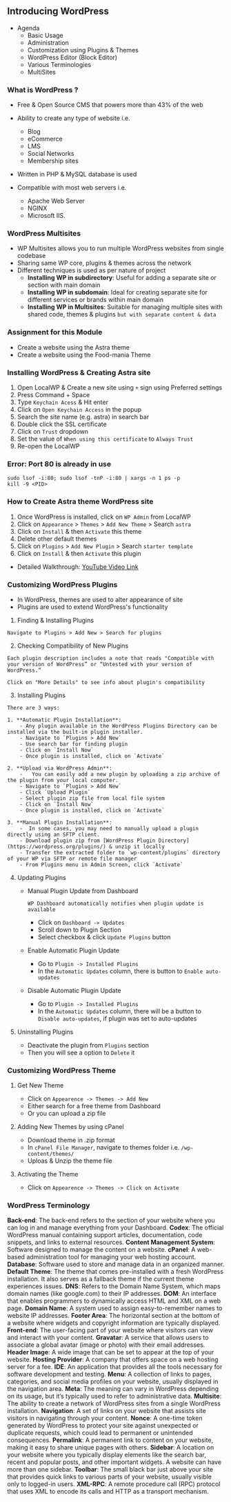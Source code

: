 ## Introducing WordPress

- Agenda
    - Basic Usage
    - Administration
    - Customization using Plugins & Themes
    - WordPress Editor (Block Editor)
    - Various Terminologies
    - MultiSites

### What is WordPress ?
- Free & Open Source CMS that powers more than 43% of the web
- Ability to create any type of website i.e. 
    - Blog
    - eCommerce
    - LMS
    - Social Networks
    - Membership sites

- Written in PHP & MySQL database is used
- Compatible with most web servers i.e. 
    - Apache Web Server
    - NGINX
    - Microsoft IIS.

### WordPress Multisites
- WP Multisites allows you to run multiple WordPress websites from single codebase
- Sharing same WP core, plugins & themes across the network
- Different techniques is used as per nature of project
    - **Installing WP in subdirectory**: Useful for adding a separate site or section with main domain
    - **Installing WP in subdomain**: Ideal for creating separate site for different services or brands within main domain
    - **Installing WP in Multisites**: Suitable for managing multiple sites with shared code, themes & plugins `but with separate content & data`

### Assignment for this Module
- Create a website using the Astra theme
- Create a website using the Food-mania Theme

### Installing WordPress & Creating Astra site
1. Open LocalWP & Create a new site using `+` sign using Preferred settings
2. Press Command + Space
3. Type `Keychain Acess` & Hit enter
4. Click on `Open Keychain Access` in the popup
5. Search the site name (e.g. astra) in search bar
6. Double click the SSL certificate
7. Click on `Trust` dropdown
8. Set the value of `When using this certificate` to `Always Trust`
9. Re-open the LocalWP

### Error: Port 80 is already in use
```
sudo lsof -i:80; sudo lsof -tnP -i:80 | xargs -n 1 ps -p
kill -9 <PID>
```

### How to Create Astra theme WordPress site
1. Once WordPress is installed, click on `WP Admin` from LocalWP
2. Click on `Appearance` > `Themes` > `Add New Theme` > Search `astra` 
3. Click on `Install` & then `Activate` this theme
4. Delete other default themes
5. Click on `Plugins` > `Add New Plugin` > Search `starter template`
6. Click on `Install` & then `Activate` this plugin

- Detailed Walkthrough: [YouTube Video Link](https://www.youtube.com/watch?v=gjLa-FT7JWg)

### Customizing WordPress Plugins
- In WordPress, themes are used to alter appearance of site
- Plugins are used to extend WordPress's functionality

1. Finding & Installing Plugins
```
Navigate to Plugins > Add New > Search for plugins
```
2. Checking Compatibility of New Plugins
```
Each plugin description includes a note that reads "Compatible with your version of WordPress” or “Untested with your version of WordPress.”

Click on "More Details" to see info about plugin's compatibility
```

3. Installing Plugins
```
There are 3 ways:
```

    1. **Automatic Plugin Installation**: 
        - Any plugin available in the WordPress Plugins Directory can be installed via the built-in plugin installer.
        - Navigate to `Plugins > Add New`
        - Use search bar for finding plugin
        - Click on `Install Now`
        - Once plugin is installed, click on `Activate`

    2. **Upload via WordPress Admin**: 
        -   You can easily add a new plugin by uploading a zip archive of the plugin from your local computer.
        - Navigate to `Plugins > Add New`
        - Click `Upload Plugin`
        - Select plugin zip file from local file system
        - Click on `Install Now`
        - Once plugin is installed, click on `Activate`

    3. **Manual Plugin Installation**: 
        -  In some cases, you may need to manually upload a plugin directly using an SFTP client.
        - Download plugin zip from [WordPress Plugin Directory](https://wordpress.org/plugins/) & unzip it locally
        - Transfer the extracted folder to `wp-content/plugins` directory of your WP via SFTP or remote file manager
        - From Plugins menu in Admin Screen, click `Activate` 

4. Updating Plugins
    - Manual Plugin Update from Dashboard
        ```
        WP Dashboard automatically notifies when plugin update is available
        ```
        - Click on `Dashboard -> Updates`
        - Scroll down to Plugin Section
        - Select checkbox & click `Update Plugins` button

    - Enable Automatic Plugin Update
        - Go to `Plugin -> Installed Plugins`
        - In the `Automatic Updates` column, there is button to `Enable auto-updates`

    - Disable Automatic Plugin Update
        - Go to `Plugin -> Installed Plugins`
        - In the `Automatic Updates` column, there will be a button to `Disable auto-updates`, if plugin was set to auto-updates

5. Uninstalling Plugins
    - Deactivate the plugin from `Plugins` section
    - Then you will see a option to `Delete` it

### Customizing WordPress Theme
1. Get New Theme
    - Click on `Appearence -> Themes -> Add New`
    - Either search for a free theme from Dashboard
    - Or you can upload a zip file 

2. Adding New Themes by using cPanel
    - Download theme in .zip format
    - In `cPanel File Manager`, navigate to themes folder i.e. `/wp-content/themes/`
    - Uploas & Unzip the theme file

3. Activating the Theme
    - Click on `Appearence -> Themes -> Click on Activate`

### WordPress Terminology

**Back-end**: The back-end refers to the section of your website where you can log in and manage everything from your Dashboard.
**Codex**: The official WordPress manual containing support articles, documentation, code snippets, and links to external resources.
**Content Management System**: Software designed to manage the content on a website.
**cPanel**: A web-based administration tool for managing your web hosting account.
**Database**: Software used to store and manage data in an organized manner.
**Default Theme**: The theme that comes pre-installed with a fresh WordPress installation. It also serves as a fallback theme if the current theme experiences issues.
**DNS**: Refers to the Domain Name System, which maps domain names (like google.com) to their IP addresses.
**DOM**: An interface that enables programmers to dynamically access HTML and XML on a web page.
**Domain Name**: A system used to assign easy-to-remember names to website IP addresses.
**Footer Area**: The horizontal section at the bottom of a website where widgets and copyright information are typically displayed.
**Front-end**: The user-facing part of your website where visitors can view and interact with your content.
**Gravatar**: A service that allows users to associate a global avatar (image or photo) with their email addresses.
**Header Image**: A wide image that can be set to appear at the top of your website.
**Hosting Provider**: A company that offers space on a web hosting server for a fee.
**IDE**: An application that provides all the tools necessary for software development and testing.
**Menu**: A collection of links to pages, categories, and social media profiles on your website, usually displayed in the navigation area.
**Meta**: The meaning can vary in WordPress depending on its usage, but it’s typically used to refer to administrative data.
**Multisite**: The ability to create a network of WordPress sites from a single WordPress installation.
**Navigation**: A set of links on your website that assists site visitors in navigating through your content.
**Nonce**: A one-time token generated by WordPress to protect your site against unexpected or duplicate requests, which could lead to permanent or unintended consequences.
**Permalink**: A permanent link to content on your website, making it easy to share unique pages with others.
**Sidebar**: A location on your website where you typically display elements like the search bar, recent and popular posts, and other important widgets. A website can have more than one sidebar.
**Toolbar**: The small black bar just above your site that provides quick links to various parts of your website, usually visible only to logged-in users.
**XML-RPC**: A remote procedure call (RPC) protocol that uses XML to encode its calls and HTTP as a transport mechanism.